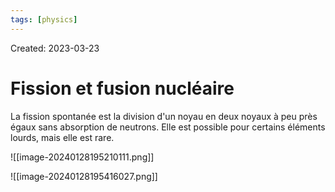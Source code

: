 ```yaml
---
tags: [physics] 
---
```

Created: 2023-03-23

# Fission et fusion nucléaire

La fission spontanée est la division d'un noyau en deux noyaux à peu près égaux sans absorption de neutrons. Elle est possible pour certains éléments lourds, mais elle est rare.

![[image-20240128195210111.png]]

![[image-20240128195416027.png]]

